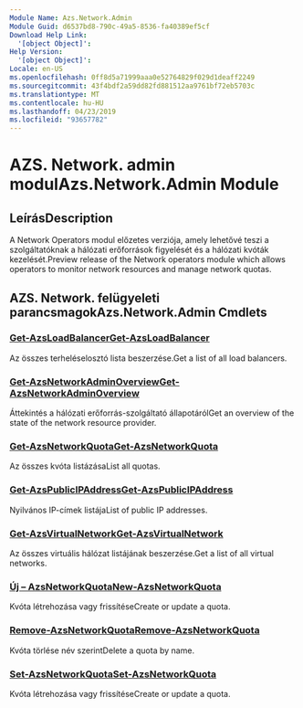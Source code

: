 ```yaml
---
Module Name: Azs.Network.Admin
Module Guid: d6537bd8-790c-49a5-8536-fa40389ef5cf
Download Help Link:
  '[object Object]': 
Help Version:
  '[object Object]': 
Locale: en-US
ms.openlocfilehash: 0ff8d5a71999aaa0e52764829f029d1deaff2249
ms.sourcegitcommit: 43f4bdf2a59dd82fd881512aa9761bf72eb5703c
ms.translationtype: MT
ms.contentlocale: hu-HU
ms.lasthandoff: 04/23/2019
ms.locfileid: "93657782"
---
```

# <span data-ttu-id="2f92d-101">AZS. Network. admin modul</span><span class="sxs-lookup"><span data-stu-id="2f92d-101">Azs.Network.Admin Module</span></span>
## <span data-ttu-id="2f92d-102">Leírás</span><span class="sxs-lookup"><span data-stu-id="2f92d-102">Description</span></span>
<span data-ttu-id="2f92d-103">A Network Operators modul előzetes verziója, amely lehetővé teszi a szolgáltatóknak a hálózati erőforrások figyelését és a hálózati kvóták kezelését.</span><span class="sxs-lookup"><span data-stu-id="2f92d-103">Preview release of the Network operators module which allows operators to monitor network resources and manage network quotas.</span></span>

## <span data-ttu-id="2f92d-104">AZS. Network. felügyeleti parancsmagok</span><span class="sxs-lookup"><span data-stu-id="2f92d-104">Azs.Network.Admin Cmdlets</span></span>
### [<span data-ttu-id="2f92d-105">Get-AzsLoadBalancer</span><span class="sxs-lookup"><span data-stu-id="2f92d-105">Get-AzsLoadBalancer</span></span>](Get-AzsLoadBalancer.md)
<span data-ttu-id="2f92d-106">Az összes terheléselosztó lista beszerzése.</span><span class="sxs-lookup"><span data-stu-id="2f92d-106">Get a list of all load balancers.</span></span>

### [<span data-ttu-id="2f92d-107">Get-AzsNetworkAdminOverview</span><span class="sxs-lookup"><span data-stu-id="2f92d-107">Get-AzsNetworkAdminOverview</span></span>](Get-AzsNetworkAdminOverview.md)
<span data-ttu-id="2f92d-108">Áttekintés a hálózati erőforrás-szolgáltató állapotáról</span><span class="sxs-lookup"><span data-stu-id="2f92d-108">Get an overview of the state of the network resource provider.</span></span>

### [<span data-ttu-id="2f92d-109">Get-AzsNetworkQuota</span><span class="sxs-lookup"><span data-stu-id="2f92d-109">Get-AzsNetworkQuota</span></span>](Get-AzsNetworkQuota.md)
<span data-ttu-id="2f92d-110">Az összes kvóta listázása</span><span class="sxs-lookup"><span data-stu-id="2f92d-110">List all quotas.</span></span>

### [<span data-ttu-id="2f92d-111">Get-AzsPublicIPAddress</span><span class="sxs-lookup"><span data-stu-id="2f92d-111">Get-AzsPublicIPAddress</span></span>](Get-AzsPublicIPAddress.md)
<span data-ttu-id="2f92d-112">Nyilvános IP-címek listája</span><span class="sxs-lookup"><span data-stu-id="2f92d-112">List of public IP addresses.</span></span>

### [<span data-ttu-id="2f92d-113">Get-AzsVirtualNetwork</span><span class="sxs-lookup"><span data-stu-id="2f92d-113">Get-AzsVirtualNetwork</span></span>](Get-AzsVirtualNetwork.md)
<span data-ttu-id="2f92d-114">Az összes virtuális hálózat listájának beszerzése.</span><span class="sxs-lookup"><span data-stu-id="2f92d-114">Get a list of all virtual networks.</span></span>

### [<span data-ttu-id="2f92d-115">Új – AzsNetworkQuota</span><span class="sxs-lookup"><span data-stu-id="2f92d-115">New-AzsNetworkQuota</span></span>](New-AzsNetworkQuota.md)
<span data-ttu-id="2f92d-116">Kvóta létrehozása vagy frissítése</span><span class="sxs-lookup"><span data-stu-id="2f92d-116">Create or update a quota.</span></span>

### [<span data-ttu-id="2f92d-117">Remove-AzsNetworkQuota</span><span class="sxs-lookup"><span data-stu-id="2f92d-117">Remove-AzsNetworkQuota</span></span>](Remove-AzsNetworkQuota.md)
<span data-ttu-id="2f92d-118">Kvóta törlése név szerint</span><span class="sxs-lookup"><span data-stu-id="2f92d-118">Delete a quota by name.</span></span>

### [<span data-ttu-id="2f92d-119">Set-AzsNetworkQuota</span><span class="sxs-lookup"><span data-stu-id="2f92d-119">Set-AzsNetworkQuota</span></span>](Set-AzsNetworkQuota.md)
<span data-ttu-id="2f92d-120">Kvóta létrehozása vagy frissítése</span><span class="sxs-lookup"><span data-stu-id="2f92d-120">Create or update a quota.</span></span>

